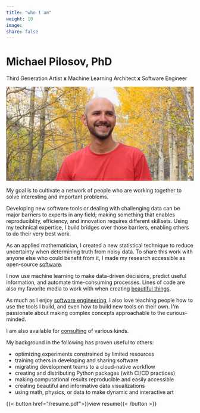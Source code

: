 ```yaml
---
title: "who I am"
weight: 10
image:
share: false
---
```


# Michael Pilosov, PhD
Third Generation Artist **x** Machine Learning Architect **x** Software Engineer

![portrait](./profile.jpg)

My goal is to cultivate a network of people who are working together to solve interesting and important problems.

Developing new software tools or dealing with challenging data can be major barriers to experts in any field; making something that enables reproduciblity, efficiency, and innovation requires different skillsets.
Using my technical expertise, I build bridges over those barriers, enabling others to do their very best work.


As an applied mathematician, I created a new statistical technique to reduce uncertainty when determining truth from noisy data. To share this work with anyone else who could benefit from it, I made my research accessible as open-source [software](./projects/#estimation). 
 
I now use machine learning to make data-driven decisions, predict useful information, and automate time-consuming processes. Lines of code are also my favorite media to work with when creating [beautiful things](./projects/#art).

As much as I enjoy [software engineering](./projects/#architect-engineer), I also love teaching people how to use the tools I build, and even how to build new tools on their own. I'm passionate about making complex concepts approachable to the curious-minded. 

I am also available for [consulting](./#connect) of various kinds.

My background in the following has proven useful to others:
- optimizing experiments constrained by limited resources
- training others in developing and sharing software
- migrating development teams to a cloud-native workflow
- creating and distributing Python packages (with CI/CD practices)
- making computational results reproducible and easily accessible
- creating beautiful and informative data visualizations
- using math, physics, or data to make dynamic and interactive art

{{< button href="/resume.pdf">}}view resume{{< /button >}}

